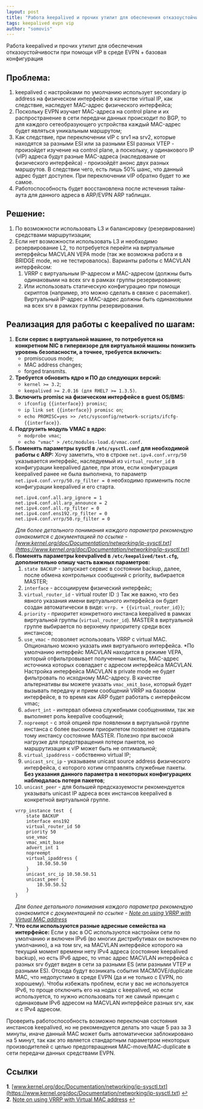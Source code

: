 ```yaml
---
layout: post
title: "Работа keepalived и прочих утилит для обеспечения отказоустойчивости при помощи vIP в среде EVPN + базовая конфигурация"
tags: keepalived evpn vip
author: "somovis"
---
```


Работа keepalived и прочих утилит для обеспечения отказоустойчивости при помощи vIP в среде EVPN + базовая конфигурация

## Проблема:
1. keepalived с настройками по умолчанию использует secondary ip address на физическом интерфейсе в качестве virtual IP, как следствие, наследует MAC-адрес физического интерфейса;
2. Поскольку EVPN изучает MAC-адреса на control plane и их распространение в сети передачи данных происходит по BGP, то для каждого сетеобразующего устройства каждый MAC-адрес будет являться уникальным маршрутом;
3. Как следствие, при переключении vIP с srv1 на srv2, которые находятся за разными ESI или за разными ESI разных VTEP - произойдет изучение на control plane, а поскольку, у одинакового IP (vIP) адреса будут разные MAC-адреса (наследование от физического интерфейса) - произойдёт анонс двух разных маршрутов. В следствии чего, есть лишь 50% шанс, что данный адрес будет доступен. При переключении vIP обратно будет то же самое.
4. Работоспособность будет восстановлена после истечения тайм-аута для данного адреса в ARP/EVPN ARP таблицах.

## Решение:
1. По возможности использовать L3 и балансировку (резервирование) средствами маршрутизации;
2. Если нет возможности использовать L3 и необходимо резервирование L2, то потребуется перейти на виртуальные интерфейсы MACVLAN VEPA mode (так же возможна работа и в BRIDGE mode, но не тестировалось).
Варианты работы с MACVLAN интерфейсом:
   1. VRRP с виртуальным IP-адресом и MAC-адресом (должны быть одинаковыми на всех srv в рамках группы резервирования;
   2. Или использовать статическую конфигурацию при помощи скриптов (например, это можно сделать в связке с pacemaker). Виртуальный IP-адрес и MAC-адрес должны быть одинаковыми на всех srv в рамках группы резервирования.

## Реализация для работы с keepalived по шагам:
1. **Если сервис в виртуальной машине, то потребуется на конкретном NIC в гипервизоре для виртуальной машины понизить уровень безопасности, а точнее, требуется включить:**
   * promiscuous mode;
   * MAC address changes;
   * forged transmits.
2. **Требуется обновить ядро и ПО до следующих версий:**
    * ```kernel >= 3.2```;
    * ```keepalived >= 2.0.16 (для RHEL7 >= 1.3.5)```.
3. **Включить promisc на физическом интерфейсе в guest OS/BMS:**
    * ```ifconfig {{interface}} promisc```;
    * ```ip link set {{interface}} promisc on```;
    * ```echo PROMISC=yes >> /etc/sysconfig/network-scripts/ifcfg-{{interface}}```.
4. **Подгрузить модуль VMAC в ядро:**
    * ```modprobe vmac```;
    * ```echo "vmac" > /etc/modules-load.d/vmac.conf```.
5. **Поменять параметры sysctl в ```/etc/sysctl.conf``` для необходимой работы с ARP:**
    Хочу заметить, что в строке ```net.ipv4.conf.vrrp/50``` указывается интерфейс, наследуемый из ```virtual_router_id``` в конфигурации keepalived далее, при этом, если конфигурация keepalived ранее не была выполнена, то параметр ```net.ipv4.conf.vrrp/50.rp_filter = 0``` необходимо применить после конфигурации keepalived и его старта.
    ```
    net.ipv4.conf.all.arp_ignore = 1
    net.ipv4.conf.all.arp_announce = 2
    net.ipv4.conf.all.rp_filter = 0
    net.ipv4.conf.ens192.rp_filter = 0
    net.ipv4.conf.vrrp/50.rp_filter = 0
    ```
     *Для более детального понимания каждого параметра рекомендую ознакомится с документацией по ссылке - [www.kernel.org/doc/Documentation/networking/ip-sysctl.txt](https://www.kernel.org/doc/Documentation/networking/ip-sysctl.txt)*
6. **Поменять параметры keevpalived в ```/etc/keepalived/test.cfg```, дополнительно опишу часть важных параметров:**
    1. ```state BACKUP``` - запускает сервис в состоянии backup, далее, после обмена контрольных сообщений с priority, выбирается MASTER;
    2. ```interface``` - ассоциируем физический интерфейс;
    3. ```virtual_router_id``` - virtual router ID :)
    Так же важно, что без явного указания имени виртуального интерфейса он будет создан автоматически в виде: ```vrrp. + {{virtual_router_id}}```;
    4. ```priority``` - приоритет конкретного инстанса keepalived в рамках виртуальной группы (```virtual_router_id```).
    MASTER в виртуальной группе выбирается по верхнему приоритету среди всех инстансов;
    5. ```use_vmac``` - позволяет использовать VRRP с virtual MAC. Опционально можно указать имя виртуального интерфейса.
    *По умолчанию интерфейс MACVLAN находится в режиме VEPA, который отфильтровывает полученные пакеты, MAC-адрес источника которых совпадает с адресом интерфейса MACVLAN. Настройка интерфейса MACVLAN в private mode не будет фильтровать по исходному MAC-адресу.
    В качестве альтернативы вы можете указать ```vmac_xmit_base```, который будет вызывать передачу и прием сообщений VRRP на базовом интерфейсе, в то время как ARP будет работать с интерфейсом vmac;
    6. ```advert_int``` - интервал обмена служебными сообщениями, так же выполняет роль keepalive сообщений;
    7. ```nopreempt``` - с этой опцией при появлении в виртуальной группе инстанса с более высоким приоритетом позволяет не отдавать тому инстансу состояние MASTER. Полезно при высокой нагрузке для предотвращения потери пакетов, но маршрутизация к vIP может быть не оптимальной;
    8. ```virtual_ipaddress``` - собственно virtual IP;
    9. ```unicast_src_ip``` - указываем unicast source address физического интерфейса, с которого хотим отправлять служебные пакеты. **Без указания данного параметра в некоторых конфигурациях наблюдалась потеря пакетов**;
    10. ```unicast_peer``` - для большей предсказуемости рекомендуется указывать unicast IP адреса всех инстансов keepalived в конкретной виртуальной группе.
    ```
    vrrp_instance test  {
        state BACKUP
        interface ens192
        virtual_router_id 50
        priority 50
        use_vmac
        vmac_xmit_base
        advert_int 1
        nopreempt
        virtual_ipaddress {
            10.50.50.50
        }
        unicast_src_ip 10.50.50.51
        unicast_peer { 
            10.50.50.52
        }
    }
    ```
    *Для более детального понимания каждого параметра рекомендую ознакомится с документацией по ссылке - [Note on using VRRP with Virtual MAC address](https://github.com/acassen/keepalived/blob/master/doc/NOTE_vrrp_vmac.txt)*
7. **Что если используются разные адресные семейства на интерфейсе:**
    Если у вас в ОС используются настройки сети по умолчанию и включен IPv6 (во многих дистрибутивах он включен по умолчанию), а на том srv, на MACVLAN интерфейсе которого на текущий момент времени нету IPv4 адреса (состояние keepalived backup), но есть IPv6 адрес, то vmac адрес MACVLAN интерфейса с разных srv будет виден в сети за разными ES (или разными VTEP и разными ES). Отсюда будут возникать события MACMOVE/duplicate MAC, что недопустимо в среде EVPN (да и не только с EVPN, по хорошему).
    Чтобы избежать проблем, если у вас не используется IPv6, то проще отключить его на нодах с keepalived, но если используется, то нужно использовать тот же самый принцип с одинаковым IPv6 адресом на MACVLAN интерфейсе разных srv, как и с IPv4 адресом.

Проверить работоспособность возможно переключая состояния инстансов keepalived, но не рекомендуется делать это чаще 5 раз за 3 минуты, иначе данный MAC может быть автоматически заблокировано на 5 минут, так как это является стандартным параметром некоторых производителей с целью предотвращения MAC-move/MAC-duplicate в сети передачи данных средствами EVPN.

## Ссылки
<b id="f1">1</b>. [www.kernel.org/doc/Documentation/networking/ip-sysctl.txt](https://www.kernel.org/doc/Documentation/networking/ip-sysctl.txt) [↩](#a1)<br/>
<b id="f2">2</b>. [Note on using VRRP with Virtual MAC address](https://github.com/acassen/keepalived/blob/master/doc/NOTE_vrrp_vmac.txt) [↩](#a2)<br/>
